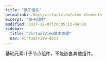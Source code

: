```yaml
---
title: "原子组件"
permalink: /docs/virtualview/atom-elements
excerpt: "原子组件"
modified: 2017-12-07T20:05:12-04:00
sidebar:
  title: "VirtualView基本原理"
  nav: virtualview-docs
---
```


基础元素叶子节点组件，不能嵌套其他组件。
